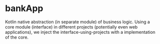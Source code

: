# bankApp

Kotlin native abstraction (in separate module) of business logic. Using a core module (interface) in different projects (potentially even web applications), we inject the interface-using-projects with a implementation of the core.
